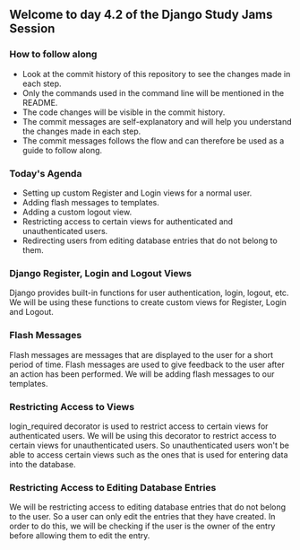 ## Welcome to day 4.2 of the Django Study Jams Session

### How to follow along
- Look at the commit history of this repository to see the changes made in each step. 
- Only the commands used in the command line will be mentioned in the README.
- The code changes will be visible in the commit history.
- The commit messages are self-explanatory and will help you understand the changes made in each step.
- The commit messages follows the flow and can therefore be used as a guide to follow along.

### Today's Agenda
- Setting up custom Register and Login views for a normal user.
- Adding flash messages to templates.
- Adding a custom logout view.
- Restricting access to certain views for authenticated and unauthenticated users.
- Redirecting users from editing database entries that do not belong to them.

### Django Register, Login and Logout Views
Django provides built-in functions for user authentication, login, logout, etc. We will be using these functions to create custom views for Register, Login and Logout.

### Flash Messages
Flash messages are messages that are displayed to the user for a short period of time. Flash messages are used to give feedback to the user after an action has been performed. We will be adding flash messages to our templates.

### Restricting Access to Views
login_required decorator is used to restrict access to certain views for authenticated users. We will be using this decorator to restrict access to certain views for unauthenticated users. So unauthenticated users won't be able to access certain views such as the ones that is used for entering data into the database.

### Restricting Access to Editing Database Entries
We will be restricting access to editing database entries that do not belong to the user. So a user can only edit the entries that they have created. In order to do this, we will be checking if the user is the owner of the entry before allowing them to edit the entry.